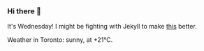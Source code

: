 ### Hi there :wave:

It's Wednesday! I might be fighting with Jekyll to make [this](https://swissclubto.github.io) better.

Weather in Toronto: sunny, at +21°C.
